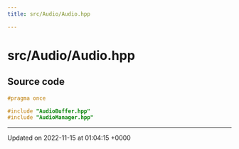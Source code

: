 ```yaml
---
title: src/Audio/Audio.hpp

---
```


# src/Audio/Audio.hpp






## Source code

```cpp
#pragma once

#include "AudioBuffer.hpp"
#include "AudioManager.hpp"
```


-------------------------------

Updated on 2022-11-15 at 01:04:15 +0000
